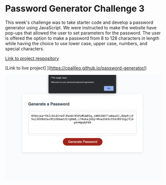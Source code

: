 # Password Generator Challenge 3

This week's challenge was to take starter code and develop a password generator using JavaScript. We were instructed to make the website have pop-ups that allowed the user to set parameters for the password. The user is offered the option to make a password from 8 to 128 characters in length while having the choice to use lower case, upper case, numbers, and special characters.

[Link to project respository](https://github.com/cpalileo/password-generator)

[Link to live project] ](https://cpalileo.github.io/password-generator/)

![screenshot of porject](https://github.com/cpalileo/password-generator/blob/main/Screen%20Shot%202022-01-16%20at%2011.14.47%20PM.png)
